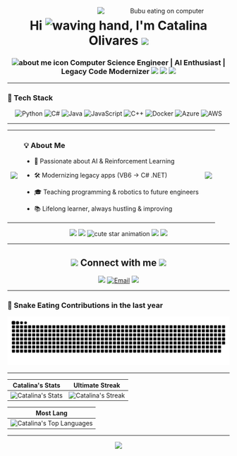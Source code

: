 <!-- Bubu a la derecha -->
<p align="center">
  <img align="right" width="300px" alt="Bubu eating on computer" src="https://media.tenor.com/Ck-OOIzPHwUAAAAi/bubu-eating-on-computer-eating.gif" />
</p>

<!-- Título con saludo animado -->
<h1 align="center">
  Hi <img src="https://media.giphy.com/media/hvRJCLFzcasrR4ia7z/giphy.gif" width="30px" alt="waving hand">, I'm Catalina Olivares   <img src="https://media.tenor.com/rkAEqes681cAAAAj/purple-heart-purple.gif" width="50px" />
</h1>

<!-- Subtítulo -->
<h3 align="center">
  <img src="https://media.giphy.com/media/ObNTw8Uzwy6KQ/giphy.gif" width="30px" alt="about me icon">
  Computer Science Engineer | AI Enthusiast | Legacy Code Modernizer
  <img src="https://media.tenor.com/H1MYBHoYnHYAAAAj/bow.gif" width="60px" />
  <img src="https://media.tenor.com/O1giINuZjxAAAAAj/flowers.gif" width="60px" />
  <img src="https://media.tenor.com/Gg6TH2YU9SMAAAAj/ramen-cute-ramen.gif" width="80px" />
</h3>



---

<!-- Tech Stack -->
### 🚀 Tech Stack
<p align="center">
  <img src="https://cdn.jsdelivr.net/gh/devicons/devicon/icons/python/python-original.svg" width="50" alt="Python" />
  <img src="https://cdn.jsdelivr.net/gh/devicons/devicon/icons/csharp/csharp-original.svg" width="50" alt="C#" />
  <img src="https://cdn.jsdelivr.net/gh/devicons/devicon/icons/java/java-original.svg" width="50" alt="Java" />
  <img src="https://cdn.jsdelivr.net/gh/devicons/devicon/icons/javascript/javascript-original.svg" width="50" alt="JavaScript" />
  <img src="https://cdn.jsdelivr.net/gh/devicons/devicon/icons/cplusplus/cplusplus-original.svg" width="50" alt="C++" />
  <img src="https://cdn.jsdelivr.net/gh/devicons/devicon/icons/docker/docker-original.svg" width="50" alt="Docker" />
  <img src="https://cdn.jsdelivr.net/gh/devicons/devicon/icons/azure/azure-original.svg" width="50" alt="Azure" />
  <img src="https://cdn.jsdelivr.net/gh/devicons/devicon/icons/aws/aws-original.svg" width="50" alt="AWS" />
</p>

---

<!-- About Me con GIF a la derecha y Sailor Moon arriba izquierda -->
<table>
  <tr>
    <td valign="center">
      <img src="https://media.tenor.com/xjj2Bt60AQcAAAAj/sailor-moon-heart-eyes.gif" width="300px" />
    </td>
    <td valign="top">

### 💡 About Me
- 🚀 Passionate about AI & Reinforcement Learning  
- 🛠️ Modernizing legacy apps (VB6 → C# .NET)  
- 🎓 Teaching programming & robotics to future engineers  
- 📚 Lifelong learner, always hustling & improving

    </td>
    <td valign="center">
      <img src="https://media.tenor.com/suYddJa-q34AAAAj/hxh.gif" width="300px" />
    </td>
  </tr>
</table>

<!-- Iconos debajo centrados -->
<p align="center">
  <img src="https://media.tenor.com/KF5jT1bsTU0AAAAj/heart.gif" width="50px" />
  <img src="https://media.tenor.com/KF5jT1bsTU0AAAAj/heart.gif" width="50px" />
  <img src="https://media.tenor.com/h5F7PZhXNisAAAAj/star.gif" width="70px" alt="cute star animation" />
  <img src="https://media.tenor.com/KF5jT1bsTU0AAAAj/heart.gif" width="50px" />
  <img src="https://media.tenor.com/KF5jT1bsTU0AAAAj/heart.gif" width="50px" />
  
  
</p>

---

<!-- Connect -->
<h2 align="center">
   <img src="https://media.tenor.com/0p54Ll3ekM0AAAAj/cute-cat.gif" width="80px" /> Connect with me <img src='https://raw.githubusercontent.com/ShahriarShafin/ShahriarShafin/main/Assets/handshake.gif' width="100px"> 
</h2>

<p align="center">
  <a href="https://www.linkedin.com/in/catalina-olivares-maturana"><img width="32px" src="https://raw.githubusercontent.com/rahulbanerjee26/githubAboutMeGenerator/main/icons/linked-in-alt.svg"/></a>
  <a href="mailto:catalina.olivares.m@usach.cl"><img src="https://upload.wikimedia.org/wikipedia/commons/4/4e/Gmail_Icon.png" width="32px" alt="Email"/></a>
  <a href="https://github.com/catalinaolivares"><img width="32px" src="https://raw.githubusercontent.com/rahulbanerjee26/githubAboutMeGenerator/main/icons/github.svg"/></a>
</p>

<p align="center">


---

<!-- Snake -->
### 🐍 Snake Eating Contributions in the last year 
<p align="center">
  <img src="https://raw.githubusercontent.com/Elanza-48/Elanza-48/main/resources/img/github-contribution-grid-snake.svg" alt="snake animation" />
</p>

---

<!-- Stats -->
<div align="center">

| Catalina's Stats | Ultimate Streak |
| ------------- | ------------- |
| ![Catalina's Stats](https://github-readme-stats.vercel.app/api?username=catalinaolivares&theme=onedark&show_icons=true&hide_border=true&count_private=true) | ![Catalina's Streak](https://github-readme-streak-stats.herokuapp.com/?user=catalinaolivares&theme=onedark&hide_border=true) |

| Most Lang |
| ----------|
| ![Catalina's Top Languages](https://github-readme-stats.vercel.app/api/top-langs/?username=catalinaolivares&theme=onedark&show_icons=true&hide_border=true&layout=compact) |

</div>

---

<p align="center">
  <img src="https://media.tenor.com/JyuRkIuKSzsAAAAj/heart-cute.gif" width="50px" />


</p>

